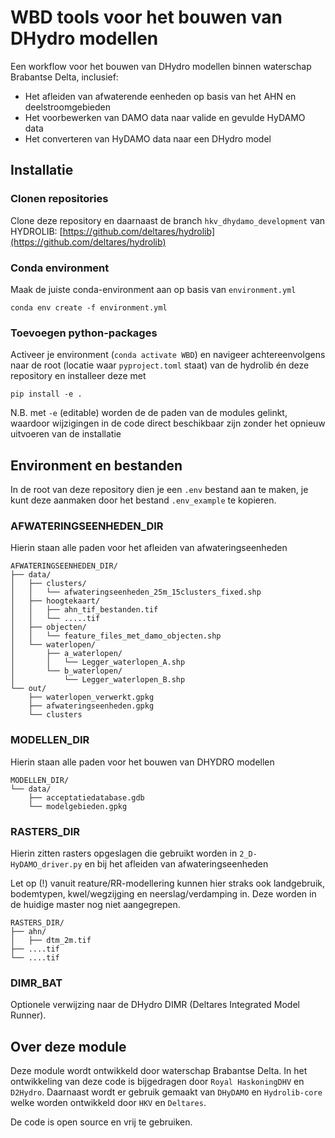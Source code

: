 # WBD tools voor het bouwen van DHydro modellen

Een workflow voor het bouwen van DHydro modellen binnen waterschap Brabantse Delta, inclusief:
- Het afleiden van afwaterende eenheden op basis van het AHN en deelstroomgebieden
- Het voorbewerken van DAMO data naar valide en gevulde HyDAMO data
- Het converteren van HyDAMO data naar een DHydro model

## Installatie

### Clonen repositories
Clone deze repository en daarnaast de branch `hkv_dhydamo_development` van HYDROLIB: [https://github.com/deltares/hydrolib](https://github.com/deltares/hydrolib)

### Conda environment
Maak de juiste conda-environment aan op basis van `environment.yml`

```
conda env create -f environment.yml
```

### Toevoegen python-packages
Activeer je environment (`conda activate WBD`) en navigeer achtereenvolgens naar de root (locatie waar `pyproject.toml` staat) van de hydrolib én deze repository en installeer deze met

```
pip install -e .
```

N.B. met `-e` (editable) worden de de paden van de modules gelinkt, waardoor wijzigingen in de code direct beschikbaar zijn zonder het opnieuw uitvoeren van de installatie


## Environment en bestanden
In de root van deze repository dien je een `.env` bestand aan te maken, je kunt deze aanmaken door het bestand `.env_example` te kopieren.

### AFWATERINGSEENHEDEN_DIR
Hierin staan alle paden voor het afleiden van afwateringseenheden

```
AFWATERINGSEENHEDEN_DIR/
├── data/
│   ├── clusters/
│   │   └── afwateringseenheden_25m_15clusters_fixed.shp
│   ├── hoogtekaart/
│   │   ├── ahn_tif_bestanden.tif
│   │   └── .....tif
│   ├── objecten/
│   │   └── feature_files_met_damo_objecten.shp
│   └── waterlopen/
│       ├── a_waterlopen/
│       │   └── Legger_waterlopen_A.shp
│       └── b_waterlopen/
│           └── Legger_waterlopen_B.shp
└── out/
    ├── waterlopen_verwerkt.gpkg
    ├── afwateringseenheden.gpkg
    └── clusters
```

### MODELLEN_DIR
Hierin staan alle paden voor het bouwen van DHYDRO modellen

```
MODELLEN_DIR/
└── data/
    ├── acceptatiedatabase.gdb
    └── modelgebieden.gpkg
```

### RASTERS_DIR
Hierin zitten rasters opgeslagen die gebruikt worden in `2_D-HyDAMO_driver.py` en bij het afleiden van afwateringseenheden

Let op (!) vanuit reature/RR-modellering kunnen hier straks ook landgebruik, bodemtypen, kwel/wegzijging en neerslag/verdamping in.
Deze worden in de huidige master nog niet aangegrepen.

```
RASTERS_DIR/
├── ahn/
│   ├── dtm_2m.tif
├── ....tif
└── ....tif
```

### DIMR_BAT
Optionele verwijzing naar de DHydro DIMR (Deltares Integrated Model Runner).

## Over deze module
Deze module wordt ontwikkeld door waterschap Brabantse Delta. In het ontwikkeling van deze code is bijgedragen door `Royal HaskoningDHV` en `D2Hydro`. Daarnaast wordt er gebruik gemaakt van `DHyDAMO` en `Hydrolib-core` welke worden ontwikkeld door `HKV` en `Deltares`.

De code is open source en vrij te gebruiken.